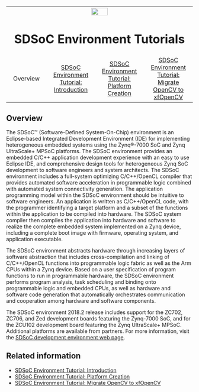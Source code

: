<table style="width:100%">
  <tr>

<th width="100%" colspan="6"><img src="https://www.xilinx.com/content/dam/xilinx/imgs/press/media-kits/corporate/xilinx-logo.png" width="30%"/><h1>SDSoC Environment Tutorials</h2>
</th>

  </tr>
  <tr>
    <td width="17%" align="center">Overview</a></td>
    <td width="16%" align="center"><a href="./getting-started-tutorial/README.md">SDSoC Environment Tutorial: Introduction</a></td>
    <td width="17%" align="center"><a href="./platform-creation-tutorial/README.md">SDSoC Environment Tutorial: Platform Creation </a></td>
    <td width="17%" align="center"><a href="./opencv-to-xfopencv-migration-tutorial/README.md">SDSoC Environment Tutorial: Migrate OpenCV to xfOpenCV</a></td>	
  </tr>
</table>

## Overview  

The SDSoC™ (Software-Defined System-On-Chip) environment is an Eclipse-based Integrated Development Environment (IDE) for implementing heterogeneous embedded systems using the Zynq®-7000 SoC and Zynq UltraScale+ MPSoC platforms. The SDSoC environment provides an embedded C/C++ application development experience with an easy to use Eclipse IDE, and comprehensive design tools for heterogeneous Zynq SoC development to software engineers and system architects. The SDSoC environment includes a full-system optimizing C/C++/OpenCL compiler that provides automated software acceleration in programmable logic combined with automated system connectivity generation. The application programming model within the SDSoC environment should be intuitive to software engineers. An application is written as C/C++/OpenCL code, with the programmer identifying a target platform and a subset of the functions within the application to be compiled into hardware. The SDSoC system compiler then compiles the application into hardware and software to realize the complete embedded system implemented on a Zynq device, including a complete boot image with firmware, operating system, and application executable.

The SDSoC environment abstracts hardware through increasing layers of software abstraction that includes cross-compilation and linking of C/C++/OpenCL functions into programmable logic fabric as well as the Arm CPUs within a Zynq device. Based on a user specification of program functions to run in programmable hardware, the SDSoC environment performs program analysis, task scheduling and binding onto programmable logic and embedded CPUs, as well as hardware and software code generation that automatically orchestrates communication and cooperation among hardware and software components.  

The SDSoC environment 2018.2 release includes support for the ZC702, ZC706, and Zed development boards featuring the Zynq-7000 SoC, and for the ZCU102 development board featuring the Zynq UltraScale+ MPSoC. Additional platforms are available from partners. For more information, visit the [SDSoC development environment web page](https://www.xilinx.com/products/design-tools/software-zone/sdsoc.md).  

## Related information
 - <a href="./getting-started-tutorial/README.md">SDSoC Environment Tutorial: Introduction</a>
 - <a href="./platform-creation-tutorial/README.md">SDSoC Environment Tutorial: Platform Creation </a>
 - <a href="./opencv-to-xfopencv-migration-tutorial/README.md">SDSoC Environment Tutorial: Migrate OpenCV to xfOpenCV</a>
